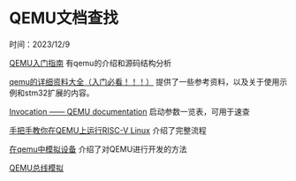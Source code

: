# QEMU文档查找

时间：2023/12/9

[QEMU入门指南](https://blog.csdn.net/fontthrone/article/details/104157859) 有qemu的介绍和源码结构分析

[qemu的详细资料大全（入门必看！！！）](https://blog.csdn.net/kangkanglhb88008/article/details/126299695) 提供了一些参考资料，以及关于使用示例和stm32扩展的内容。

[Invocation —— QEMU documentation](https://www.qemu.org/docs/master/system/invocation.html) 启动参数一览表，可用于速查

[手把手教你在QEMU上运行RISC-V Linux](https://zhuanlan.zhihu.com/p/614193704) 介绍了完整流程

[在qemu中模拟设备](https://zhuanlan.zhihu.com/p/57526565) 介绍了对QEMU进行开发的方法

[QEMU总线模拟](https://zhuanlan.zhihu.com/p/526028027)